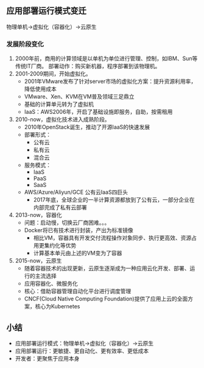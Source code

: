 ## 应用部署运行模式变迁
物理单机->虚拟化（容器化）->云原生

### 发展阶段变化
1. 2000年前，商用的计算领域是以单机为单位进行管理、控制，如IBM、Sun等传统IT厂商。
部署动作：购买新机器，程序部署到该物理机。
2. 2001-2009期间，开始虚拟化。
    - 2001年VMware发布了针对server市场的虚拟化方案：提升资源利用率，降低使用成本
    - VMware、Xen、KVM在VM普及领域三足鼎立
    - 基础的计算单元转为了虚拟机
    - IaaS：AWS2006年，开启了基础设施即服务，自助，按需租用
3. 2010-now，虚拟化技术进入成熟阶段。
    - 2010年OpenStack诞生，推动了开源IaaS的快速发展
    - 部署形式：
        - 公有云
        - 私有云
        - 混合云
    - 服务模式：
        - IaaS
        - PaaS
        - SaaS
    - AWS/Azure/Aliyun/GCE 公有云IaaS四巨头
        - 2017年底，全球企业的一半计算资源都放到了公有云，一部分企业在内部完成了私有云部署
4. 2013-now，容器化
    - 问题：启动慢，切换云厂商困难。。。
    - Docker将已有技术进行封装，产出为标准镜像
        - 相比VM，容器具有开发交付流程操作对象同步、执行更高效、资源占用更集约化等优势    
        - 计算基本单元由上述的VM变为了容器
5. 2015-now，云原生
    - 随着容器技术的出现更新，云原生逐渐成为一种应用云化开发、部署、运行的主流选择
    - 应用容器化、微服务化
    - 核心：借助容器管理自动化平台进行调度管理
    - CNCF(Cloud Native Computing Foundation)提供了应用上云的全面方案，核心为Kubernetes
    
## 小结
- 应用部署运行模式：物理单机->虚拟化（容器化）->云原生
- 应用部署运行：更敏捷、更自动化、更有效率、更低成本
- 开发者：更聚焦于应用本身